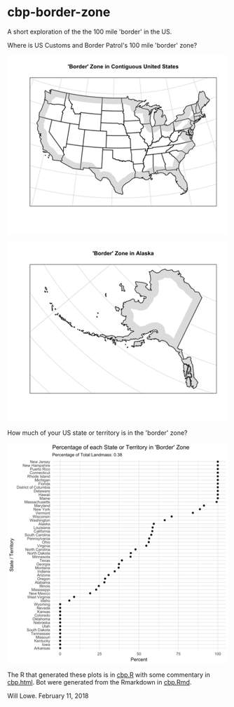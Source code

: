 # cbp-border-zone

A short exploration of the the 100 mile 'border' in the US.

Where is US Customs and Border Patrol's 100 mile 'border' zone?

![](pics/border-zone-contiguous-us.png)

![](pics/border-zone-alaska.png)

How much of your US state or territory is in the 'border' zone?

![](pics/border-zone-proportions-by-state.png)

The R that generated these plots is in [cbp.R](cbp.R) with some commentary 
in [cbp.html](cbp.html).  Bot were generated from the Rmarkdown in 
[cbp.Rmd](cbp.Rmd).

Will Lowe. February 11, 2018


